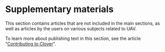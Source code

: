 # Supplementary materials

This section contains articles that are not included in the main sections, as well as articles by the users on various subjects related to UAV.

To learn more about publishing text in this section, see the article "[Contributing to Clover](contributing.md)".
